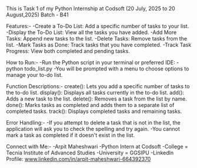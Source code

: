This is Task 1 of my Python Internship at Codsoft (20 July, 2025 to 20 August,2025)
Batch - B41


Features:- 
-Create a To-Do List: Add a specific number of tasks to your list.
-Display the To-Do List: View all the tasks you have added.
-Add More Tasks: Append new tasks to the list.
-Delete Tasks: Remove tasks from the list.
-Mark Tasks as Done: Track tasks that you have completed.
-Track Task Progress: View both completed and pending tasks.


How to Run:-
-Run the Python script in your terminal or preferred IDE:
-python todo_list.py
-You will be prompted with a menu to choose options to manage your to-do list.


Function Descriptions:-
create(): Lets you add a specific number of tasks to the to-do list.
display(): Displays all tasks currently in the to-do list.
add(): Adds a new task to the list.
delete(): Removes a task from the list by name.
done(): Marks tasks as completed and adds them to a separate list of completed tasks.
track(): Displays completed tasks and remaining tasks.


Error Handling:-
-If you attempt to delete a task that is not in the list, the application will ask you to check the spelling and try again.
-You cannot mark a task as completed if it doesn't exist in the list.


Connect with Me:-
-Arpit Maheshwari
-Python Intern at Codsoft
-College = Tecnia Institute of Advanced Studies
-University = GGSIPU
-LinkedIn Profile: www.linkedin.com/in/arpit-maheshwari-664392370
